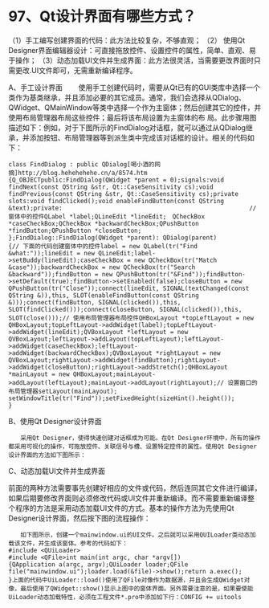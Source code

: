 # 97、Qt设计界面有哪些方式？

（1）手工编写创建界面的代码：此方法比较复杂，不够直观；
（2） 使用Qt Designer界面编辑器设计：可直接拖放控件、设置控件的属性，简单、直观、易于操作；
（3）动态加载UI文件并生成界面：此方法很灵活，当需要更改界面时只需更改.UI文件即可，无需重新编译程序。

A、手工设计界面
　　使用手工创建代码时，需要从Qt已有的GUI类库中选择一个类作为基类继承，并且添加必要的其它成员。通常，我们会选择从QDialog、 QWidget、QMainWindow等类中选择一个作为主窗体；然后创建其它的控件，并使用布局管理器布局这些控件；最后将该布局设置为主窗体的布 局。此步骤用图描述如下：例如，对于下图所示的FindDialog对话框，就可以通过从QDialog继承，并添加按钮、布局管理器等到派生类中完成该对话框的设计。相关的代码如下：

```
class FindDialog : public QDialog[喝小酒的网摘]http://blog.hehehehehe.cn/a/8574.htm
{Q_OBJECTpublic:FindDialog(QWidget *parent = 0);signals:void findNext(const QString &str, Qt::CaseSensitivity cs);void findPrevious(const QString &str, Qt::CaseSensitivity cs);private slots:void findClicked();void enableFindButton(const QString &text);private:                                                    // 窗体中的控件QLabel *label;QLineEdit *lineEdit;　QCheckBox *caseCheckBox;QCheckBox *backwardCheckBox;QPushButton *findButton;QPushButton *closeButton;
};FindDialog::FindDialog(QWidget *parent): QDialog(parent)
{// 下面的代码创建窗体中的控件label = new QLabel(tr("Find &what:"));lineEdit = new QLineEdit;label->setBuddy(lineEdit);caseCheckBox = new QCheckBox(tr("Match &case"));backwardCheckBox = new QCheckBox(tr("Search &backward"));findButton = new QPushButton(tr("&Find"));findButton->setDefault(true);findButton->setEnabled(false);closeButton = new QPushButton(tr("Close"));connect(lineEdit, SIGNAL(textChanged(const QString &)),this, SLOT(enableFindButton(const QString &)));connect(findButton, SIGNAL(clicked()),this, SLOT(findClicked()));connect(closeButton, SIGNAL(clicked()),this, SLOT(close()));// 使用布局管理器布局控件QHBoxLayout *topLeftLayout = new QHBoxLayout;topLeftLayout->addWidget(label);topLeftLayout->addWidget(lineEdit);QVBoxLayout *leftLayout = new QVBoxLayout;leftLayout->addLayout(topLeftLayout);leftLayout->addWidget(caseCheckBox);leftLayout->addWidget(backwardCheckBox);QVBoxLayout *rightLayout = new QVBoxLayout;rightLayout->addWidget(findButton);rightLayout->addWidget(closeButton);rightLayout->addStretch();QHBoxLayout *mainLayout = new QHBoxLayout;mainLayout->addLayout(leftLayout);mainLayout->addLayout(rightLayout);// 设置窗口的布局管理器setLayout(mainLayout); setWindowTitle(tr("Find"));setFixedHeight(sizeHint().height());
}
```

B、使用Qt Designer设计界面

```
　　采用Qt Designer，使得快速创建对话框成为可能。在Qt Designer环境中，所有的操作都采用可视化的操作，可拖放控件、关联信号与槽、设置特定控件的属性。使用Qt Designer设计界面的方法如下图所示：
```

C、动态加载UI文件并生成界面

前面的两种方法需要事先创建好相应的文件或代码，然后连同其它文件进行编译，如果后期要修改界面则必须修改代码或UI文件并重新编译。而不需要重新编译整个程序的方法是采用动态加载UI文件的方式。基本的操作方法为先使用Qt Designer设计界面，然后按下图的流程操作：

```
　　如下图所示，创建一个mainwindow.ui的UI文件。之后就可以采用QUILoader类动态加载该文件，并生成该窗体。参考的代码如下：
#include <QUiLoader>
#include <QFile>int main(int argc, char *argv[])
{QApplication a(argc, argv);QUiLoader loader;QFile file("mainwindow.ui");loader.load(&file)->show();return a.exec();
}上面的代码中UiLoader::load()使用了QFile对像作为数据源，并且会生成QWidget对像，最后使用了QWidget::show()显示上图中的窗体界面。另外需要注意的是，如果要使能UiLoader动态加载特性，必须在工程文件*.pro中添加如下行：CONFIG += uitools
```

